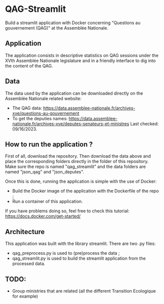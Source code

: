 # QAG-Streamlit

Build a streamlit application with Docker concerning "Questions au gouvernement (QAG)" at the Assemblée Nationale.

## Application

The application consists in descriptive statistics on QAG sessions under the XVth Assemblée Nationale legislature and in a friendly interface to dig into the content of the QAG.

## Data

The data used by the application can be downloaded directly on the Assemblée Nationale related website:

- The QAG data: https://data.assemblee-nationale.fr/archives-xve/questions-au-gouvernement
- To get the deputies names: https://data.assemblee-nationale.fr/archives-xve/deputes-senateurs-et-ministres
  Last checked: 09/16/2023.

## How to run the application ?

First of all, download the repository.
Then download the data above and place the corresponding folders directly in the folder of this repository.
Make sure the repo is named "qag_streamlit" and the data folders are named "json_qag" and "json_deputes".

Once this is done, running the application is simple with the use of Docker:

- Build the Docker image of the application with the Dockerfile of the repo ;
- Run a container of this application.

If you have problems doing so, feel free to check this tutorial:
https://docs.docker.com/get-started/

## Architecture

This application was built with the library streamlit.
There are two .py files:

- qag_preprocess.py is used to (pre)process the data ;
- qag_streamlit.py is used to build the streamlit application from the processed data.

## TODO:

- Group ministries that are related (all the different Transition Ecologique for example)
